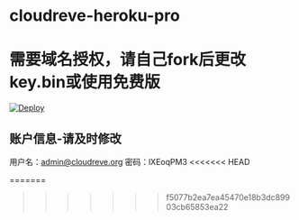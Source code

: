 # cloudreve-heroku-pro

# 需要域名授权，请自己fork后更改key.bin或使用免费版

[![Deploy](https://www.herokucdn.com/deploy/button.svg)](https://heroku.com/deploy)

## 账户信息-请及时修改
用户名：admin@cloudreve.org
密码：lXEoqPM3
<<<<<<< HEAD

=======
>>>>>>> f5077b2ea7ea45470e18b3dc89903cb65853ea22
